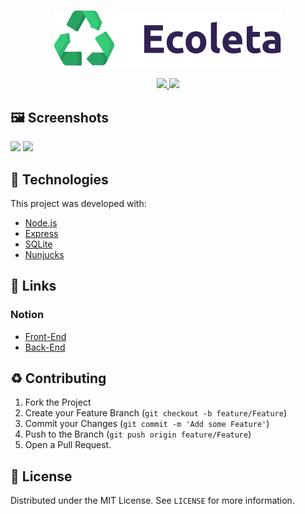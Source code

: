 <h3 align="center">

![Ecoleta](/public/assets/logo.svg)


</h3>
<p align="center">
  <a href="https://rocketseat.com.br">
    <img src="https://img.shields.io/badge/Made%20by-Rocketseat-brightgreen&style=flat&logo">
  </a>
  <a>
  <img src="https://img.shields.io/github/license/lucaspassini/NLW-Ecoleta?style=flat&logo">
</p>
  
  

## 🖼 Screenshots

<img src="https://user-images.githubusercontent.com/47937044/84118444-64281f00-aa09-11ea-977a-b0ada14305cd.png" width="750"/>

<img src="https://user-images.githubusercontent.com/47937044/84118455-68543c80-aa09-11ea-8f7f-825913e277bd.png" width="750"/>




## 🚀 Technologies

This project was developed with:

- [Node.js](https://nodejs.org/en/)
- [Express](https://expressjs.com/)
- [SQLite](https://www.sqlite.org/index.html)
- [Nunjucks](https://mozilla.github.io/nunjucks/)

## 🔗 Links 

### Notion
- [Front-End](https://www.notion.so/Front-end-7c8a1a9a6df547058f1473f899a3b9c4)
- [Back-End](https://www.notion.so/Back-end-a5747fd6bfa34e799e6e0ded51f5ec63)



## :recycle: Contributing

1. Fork the Project
2. Create your Feature Branch (`git checkout -b feature/Feature`)
3. Commit your Changes (`git commit -m 'Add some Feature'`)
4. Push to the Branch (`git push origin feature/Feature`)
5. Open a Pull Request.



## 📝 License

Distributed under the MIT License. See `LICENSE` for more information.
